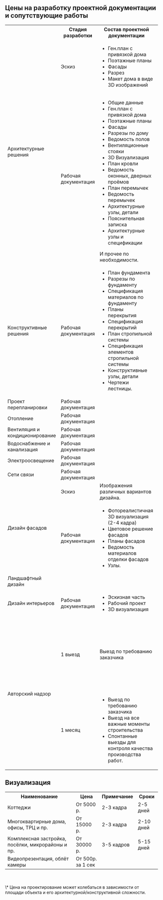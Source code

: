 ## Цены на разработку проектной документации и сопутствующие работы

<table>
<tr>
    <th></th>
    <th>Стадия разработки</th>
    <th>Состав проектной документации</th>
    <th>Цена</th>
    <th>Пример</th>
    <th>Примечание</th>
</tr>
<tr>
    <td rowspan="2">Архитектурные решения</td>
    <td>Эскиз</td>
    <td>
        <ul>
            <li>Ген.план с привязкой дома</li>
            <li>Поэтажные планы</li>
            <li>Фасады</li>
            <li>Разрез</li>
            <li>Макет дома в виде 3D изображений</li>
        </ul>
    </td>
    <td> 100р/м²</td>
    <td><a href="../project-example.pdf" target="_blank">Пример</a></td>
    <td>Но не менее 15000 р. за проект.</td>
</tr>
<tr>
    <td>Рабочая документация</td>
    <td>
        <ul>
            <li>Общие данные</li>
            <li>Ген.план с привязкой дома</li>
            <li>Поэтажные планы</li>
            <li>Фасады</li>
            <li>Разрезы по дому</li>
            <li>Ведомость полов</li>
            <li>Вентиляционные стояки</li>
            <li>3D Визуализация</li>
            <li>План кровли</li>
            <li>Ведомость оконных, дверных проёмов</li>
            <li>План перемычек</li>
            <li>Ведомость перемычек</li>
            <li>Архитектурные узлы, детали
            <li>Пояснительная записка</li>
            <li>Архитектурные узлы и спецификации</li>
        </ul>
        И прочее по необходимости.
    </td>
    <td> 150р/м²</td>
    <td><a href="../project-example.pdf" target="_blank">Пример</a></td>
    <td>Но не менее 25000 р. за проект</td>
</tr>
<tr>
    <td>Конструктивные решения</td>
    <td>Рабочая документация</td>
    <td>
        <ul>
            <li>План фундамента</li>
            <li>Разрезы по фундаменту</li>
            <li>Спецификация материалов по фундаменту</li>
            <li>Планы перекрытия</li>
            <li>Спецификация перекрытий</li>
            <li>План стропильной системы</li>
            <li>Спецификация элементов стропильной системы</li>
            <li>Конструктивные узлы, детали</li>
            <li>Чертежи лестницы.</li>
        </ul>
    </td>
    <td> 150р/м²</td>
    <td><a href="../Королёв Пример РД КР штамп.pdf" target="_blank">Пример</a></td>
    <td>Но не менее 25000 р. за проект</td>
</tr>
<tr>
    <td>Проект перепланировки</td>
    <td>Рабочая документация</td>
    <td></td>
    <td>15000р</td>
    <td></td>
</tr>
<tr>
    <td>Отопление</td>
    <td>Рабочая документация</td>
    <td></td>
    <td>100 р/м²</td>
    <td><a href="../Система отопления штамп.pdf" target="_blank">Пример</a></td>
    <td></td>
</tr>
<tr>
    <td>Вентиляция и кондиционирование</td>
    <td>Рабочая документация</td>
    <td></td>
    <td>100 р/м²</td>
    <td><a href="../Вентиляция и кондиционирование штамп мал.pdf" target="_blank">Пример</a></td>
    <td></td> 
</tr>
<tr>
    <td>Водоснабжение и канализация</td>
    <td>Рабочая документация</td>
    <td></td>
    <td>100 р/м²</td>
    <td><a href="../ВК штамп.pdf" target="_blank">Пример</a></td>
    <td></td>
</tr>
<tr>
    <td>Электроосвещение</td>
    <td>Рабочая документация</td>
    <td></td>
    <td>100 р/м²</td>
    <td><a href="../СИЛОВОЕ ЭЛЕКТРООБОРУДОВАНИЕ и электроосвещение штамп мал.pdf" target="_blank">Пример</a></td>
    <td></td>
</tr>
<tr>
    <td>Сети связи</td>
    <td>Рабочая документация</td>
    <td></td>
    <td>100 р/м²</td>
    <td><a href="../Сети связи штамп.pdf" target="_blank">Пример</a></td>
    <td></td>
</tr>
<tr>
    <td rowspan="2">Дизайн фасадов</td>
    <td>Эскиз</td>
    <td>Изображения различных вариантов дизайна.</td>
    <td>от 150 р/м²</td>
    <td></td>
    <td></td>
</tr>
<tr>
    <td>Рабочая документация</td>
    <td>
        <ul>
            <li>Фотореалистичная 3D визуализация (2-4 кадра)</li>
            <li>Цветовое решение фасадов</li>
            <li>Планы фасадов</li>
            <li>Ведомость материалов отделки фасадов</li>
            <li>Узлы.</li>
        </ul>
    </td>
    <td>от 300 р/м²</td>
    <td><a href="../facade-example.pdf" target="_blank">Пример</a></td>
    <td></td>
</tr>
<tr>
    <td>Ландшафтный дизайн</td>
    <td></td>
    <td></td>
    <td></td>
    <td></td>
    <td>Индивидуально</td>
</tr>
<tr>
    <td>Дизайн интерьеров</td>
    <td>Рабочая документация</td>
    <td>
        <ul>
            <li>Эскизная часть</li>
            <li>Рабочий проект</li>
            <li>3D визуализация</li>
        </ul>
    </td>
    <td>От 1500 р/м²</td>
    <td></td>
    <td></td>
</tr>
<tr>
    <td rowspan="2">Авторский надзор</td>
    <td>1 выезд</td>
    <td>Выезд по требованию заказчика</td>
    <td>От 2000р</td>
    <td></td>
    <td>Цена складывается из:
        <ul>
            <li>Удаленности объекта</li>
            <li>Времени суток</li>
            <li>дня недели</li>
            <li>Сложности объекта.</li>
        </ul>
    </td>
</tr>
<tr>
    <td>1 месяц</td>
    <td>
        <ul>
            <li>Выезд по требованию заказчика</li>
            <li>Выезд на все важные моменты строительства</li>
            <li>Спонтанные выезды для контроля качества производства работ.</li>
        </ul>
    </td>
    <td>От 15000р.</td>
    <td></td>
    <td></td>
</tr>
</table>

## Визуализация

<table>
    <tr>
        <th>Наименование</th>
        <th>Цена</th>
        <th>Примечание</th>
        <th>Сроки</th>
    </tr>
    <tr>
        <td>Коттеджи</td>
        <td>От 5000 р.</td>
        <td>2-3 кадра</td>
        <td>2-5 дней</td>
    </tr>
    <tr>
        <td>Многоквартирные дома, офисы, ТРЦ и пр.</td>
        <td>От 15000 р.</td>
        <td>2-3 кадра</td>
        <td>2-10 дней</td>
    </tr>
    <tr>
        <td>Комплексная застройка, посёлки, микрорайоны и пр.</td>
        <td>От 30000 р.</td>
        <td>3-5 кадров</td>
        <td>5-15 дней</td>
    </tr>
    <tr>
        <td>Видеопрезентация, облёт камеры</td>
        <td>От 500р. за 1 сек</td>
        <td></td>
        <td></td>
    </tr>
</table>
<br>
<br>
\* Цена на проектирование может колебаться в зависимости от площади объекта и его архитектурной/конструктивной сложности.
